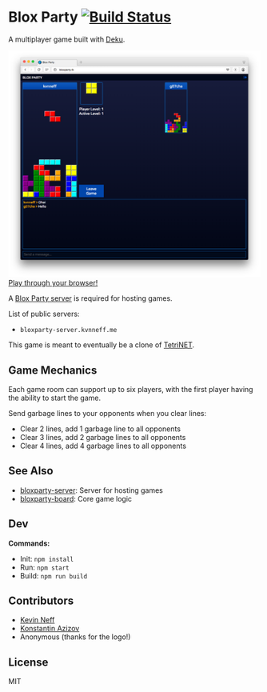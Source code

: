 # Blox Party [![Build Status](https://travis-ci.org/kvnneff/bloxparty.svg?branch=master)](https://travis-ci.org/bloxparty/bloxparty)

A multiplayer game built with [Deku](https://github.com/dekujs/deku).

[![screenshot](screen_shot.png)Play through your browser!](http://bloxparty.tk/)

A [Blox Party server](https://github.com/kvnneff/bloxparty-server) is required for hosting games.

List of public servers:

- `bloxparty-server.kvnneff.me`

This game is meant to eventually be a clone of [TetriNET](http://tetrinet.info/).

## Game Mechanics

Each game room can support up to six players, with the first player having the ability to start the game.

Send garbage lines to your opponents when you clear lines:

* Clear 2 lines, add 1 garbage line to all opponents
* Clear 3 lines, add 2 garbage lines to all opponents
* Clear 4 lines, add 4 garbage lines to all opponents

## See Also

* [bloxparty-server](https://github.com/bloxparty/bloxparty-server): Server for hosting games
* [bloxparty-board](https://github.com/bloxparty/bloxparty-board): Core game logic

## Dev

**Commands:**

* Init: `npm install`
* Run: `npm start`
* Build: `npm run build`

## Contributors

* [Kevin Neff](https://github.com/kvnneff)
* [Konstantin Azizov](https://github.com/G07cha)
* Anonymous (thanks for the logo!)

## License

MIT
